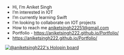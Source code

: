 - Hi, I’m Aniket Singh
- I’m interested in IOT
- I’m currently learning Swift
- I’m looking to collaborate on IOT projects
- How to reach me aniketsingh22251@gmail.com
- Portfolio - https://aniketsingh222.github.io/Portfolio/
- https://aniketsingh222.github.io/Portfolio/


[![@aniketsingh222's Holopin board](https://holopin.me/aniketsingh222)](https://holopin.io/@aniketsingh222)
